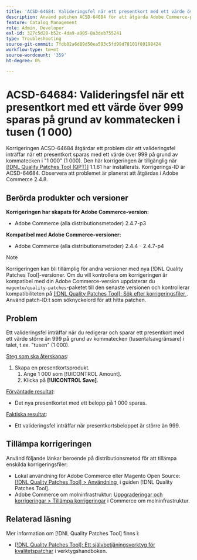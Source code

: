 ```yaml
---
title: 'ACSD-64684: Valideringsfel när ett presentkort med ett värde över 999 sparas på grund av kommatecken i tusen (1 000)'
description: Använd patchen ACSD-64684 för att åtgärda Adobe Commerce-problemet där ett valideringsfel inträffar när du sparar ett presentkort med ett värde över 999 på grund av kommatecken i "1 000" (1 000).
feature: Catalog Management
role: Admin, Developer
exl-id: 327c5d28-b52c-4da9-a905-8a3deb755241
type: Troubleshooting
source-git-commit: 7fdb02a6d89d50ea593c5fd99d78101f89198424
workflow-type: tm+mt
source-wordcount: '359'
ht-degree: 0%

---
```


# ACSD-64684: Valideringsfel när ett presentkort med ett värde över 999 sparas på grund av kommatecken i tusen (1 000)

Korrigeringen ACSD-64684 åtgärdar ett problem där ett valideringsfel inträffar när ett presentkort sparas med ett värde över 999 på grund av kommatecken i &quot;1 000&quot; (1 000). Den här korrigeringen är tillgänglig när [[!DNL Quality Patches Tool (QPT)]](/help/tools/quality-patches-tool/quality-patches-tool-to-self-serve-quality-patches.md) 1.1.61 har installerats. Korrigerings-ID är ACSD-64684. Observera att problemet är planerat att åtgärdas i Adobe Commerce 2.4.8.

## Berörda produkter och versioner

**Korrigeringen har skapats för Adobe Commerce-version:**

* Adobe Commerce (alla distributionsmetoder) 2.4.7-p3

**Kompatibel med Adobe Commerce-versioner:**

* Adobe Commerce (alla distributionsmetoder) 2.4.4 - 2.4.7-p4

>[!NOTE]
>
>Korrigeringen kan bli tillämplig för andra versioner med nya [!DNL Quality Patches Tool]-versioner. Om du vill kontrollera om korrigeringen är kompatibel med din Adobe Commerce-version uppdaterar du `magento/quality-patches`-paketet till den senaste versionen och kontrollerar kompatibiliteten på [[!DNL Quality Patches Tool]: Sök efter korrigeringsfiler &#x200B;](https://experienceleague.adobe.com/tools/commerce-quality-patches/index.html?lang=sv-SE). Använd patch-ID:t som söknyckelord för att hitta patchen.

## Problem

Ett valideringsfel inträffar när du redigerar och sparar ett presentkort med ett värde större än 999 på grund av kommatecken (tusentalsavgränsare) i talet, t.ex. &quot;tusen&quot; (1 000).

<u>Steg som ska återskapas</u>:

1. Skapa en presentkortsprodukt.
   1. Ange 1 000 som [!UICONTROL Amount].
   1. Klicka på **[!UICONTROL Save]**.

<u>Förväntade resultat</u>:

* Det nya presentkortet med ett belopp på 1 000 sparas.

<u>Faktiska resultat</u>:

* Ett valideringsfel inträffar när presentkortsbeloppet är större än 999.

## Tillämpa korrigeringen

Använd följande länkar beroende på distributionsmetod för att tillämpa enskilda korrigeringsfiler:

* Lokal användning för Adobe Commerce eller Magento Open Source: [[!DNL Quality Patches Tool] > Användning &#x200B;](/help/tools/quality-patches-tool/usage.md) i guiden [!DNL Quality Patches Tool].
* Adobe Commerce om molninfrastruktur: [Uppgraderingar och korrigeringar > Tillämpa korrigeringar](https://experienceleague.adobe.com/docs/commerce-cloud-service/user-guide/develop/upgrade/apply-patches.html?lang=sv-SE) i Commerce om molninfrastruktur.

## Relaterad läsning

Mer information om [!DNL Quality Patches Tool] finns i:

* [[!DNL Quality Patches Tool]: Ett självbetjäningsverktyg för kvalitetspatchar](/help/tools/quality-patches-tool/quality-patches-tool-to-self-serve-quality-patches.md) i verktygshandboken.
